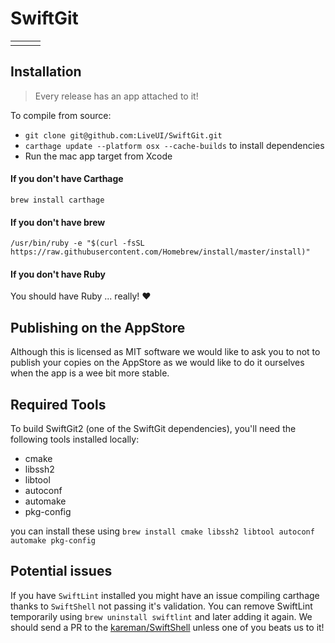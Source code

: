# SwiftGit

<table>
	<tr>
		<td><img src="https://github.com/LiveUI/SwiftGit/blob/master/Other/screenshot1.png?raw=true" alt="" /></td>
		<td><img src="https://github.com/LiveUI/SwiftGit/blob/master/Other/screenshot2.png?raw=true" alt="" /></td>
		<td><img src="https://github.com/LiveUI/SwiftGit/blob/master/Other/screenshot3.png?raw=true" alt="" /></td>
	</tr>
</table>

## Installation

> Every release has an app attached to it!

To compile from source:
* `git clone git@github.com:LiveUI/SwiftGit.git`
* `carthage update --platform osx --cache-builds` to install dependencies
* Run the mac app target from Xcode

#### If you don't have Carthage
`brew install carthage`

#### If you don't have brew
`/usr/bin/ruby -e "$(curl -fsSL https://raw.githubusercontent.com/Homebrew/install/master/install)"`

#### If you don't have Ruby
You should have Ruby ... really! ❤️

## Publishing on the AppStore
Although this is licensed as MIT software we would like to ask you to not to publish your copies on the AppStore as we would like to do it ourselves when the app is a wee bit more stable.

## Required Tools
To build SwiftGit2 (one of the SwiftGit dependencies), you'll need the following tools installed locally:

* cmake
* libssh2
* libtool
* autoconf
* automake
* pkg-config

you can install these using `brew install cmake libssh2 libtool autoconf automake pkg-config`


## Potential issues
If you have `SwiftLint` installed you might have an issue compiling carthage thanks to `SwiftShell` not passing it's validation. You can remove SwiftLint temporarily using `brew uninstall swiftlint` and later adding it again. We should send a PR to the [kareman/SwiftShell](https://github.com/kareman/SwiftShell) unless one of you beats us to it!
